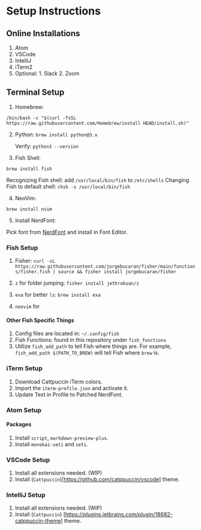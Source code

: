# Setup Instructions

## Online Installations
  1. Atom
  2. VSCode
  3. IntelliJ
  4. iTerm2
  5. Optional:
    1. Slack
    2. Zoom

## Terminal Setup

  1. Homebrew:

  `/bin/bash -c "$(curl -fsSL https://raw.githubusercontent.com/Homebrew/install HEAD/install.sh)"`

  2. Python: `brew install python@3.x`

     Verify: `python3 --version`

  3. Fish Shell:

  `brew install fish`

  Recognizing Fish shell: add `/usr/local/bin/fish` to `/etc/shells`
  Changing Fish to default shell: `chsh -s /usr/local/bin/fish`

  4. NeoVim:

  `brew install nvim`

  5. Install NerdFont:

  Pick font from [NerdFont](https://github.com/ryanoasis/nerd-fonts/tree/master/patched-fonts) and install in Font Editor.

### Fish Setup

  1. Fisher: `curl -sL https://raw.githubusercontent.com/jorgebucaran/fisher/main/functions/fisher.fish | source && fisher install jorgebucaran/fisher`

  2. `z` for folder jumping: `fisher install jethrokuan/z`
  3. `exa` for better `ls`: `brew install exa`
  4. `neovim` for

#### Other Fish Specific Things

1. Config files are located in: `~/.config/fish`
2. Fish Functions: found in this repository under `fish_functions`
3. Utilize `fish_add_path` to tell Fish where things are. For example, `fish_add_path $(PATH_TO_BREW)` will tell Fish where `brew` is.

### iTerm Setup

1. Download Cattpuccin iTerm colors.
2. Import the `iterm-profile.json` and activate it.
2. Update Text in Profile to Patched NerdFont.

### Atom Setup

#### Packages
1. Install `script`, `markdown-preview-plus`.
2. Install `monokai-seti` and `seti`.

### VSCode Setup
1. Install all extensions needed. (WIP)
2. Install (`Cattpuccin`)[https://github.com/catppuccin/vscode] theme.

### IntelliJ Setup
1. Install all extensions needed. (WIP)
2. Install (`Cattpuccin`) [https://plugins.jetbrains.com/plugin/18682-catppuccin-theme] theme.  
